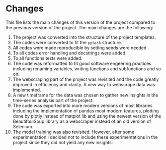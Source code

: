 # Changes

This file lists the main changes of this version of the project compared to the previous version of the project. The main changes are the following:

1. The project was converted into the structure of the project templates.
2. The codes were converted to fit the `pytask` structure.
3. All codes were made reproducible by setting seeds were needed.
4. To all codes error handling and docstrings were added.
5. To all functions tests were added.
6. The code was reformatted to fit good software engeering practices including renaming variables, writing functions and subfunctions and so on.
7. The webscraping part of the project was revisited and the code greatly improved in efficiency and clarity. A new way to webscrape data was implemented.
8. A new timeframe for the data was chosen to gather new insights in the time-series analysis part of the project.
9. The code was exported into more modern versions of most libraries including the implementation of pandas most modern features, plotting done by plotly instead of matplot lib and using
 the newest version of the BeautifoulSoup library as a webscraper instead of an old version of Selenium.
10. The model training was also revisited. However, after some experimentation I decided not to include these experimentations in the project since they did not yield any new
insights.
